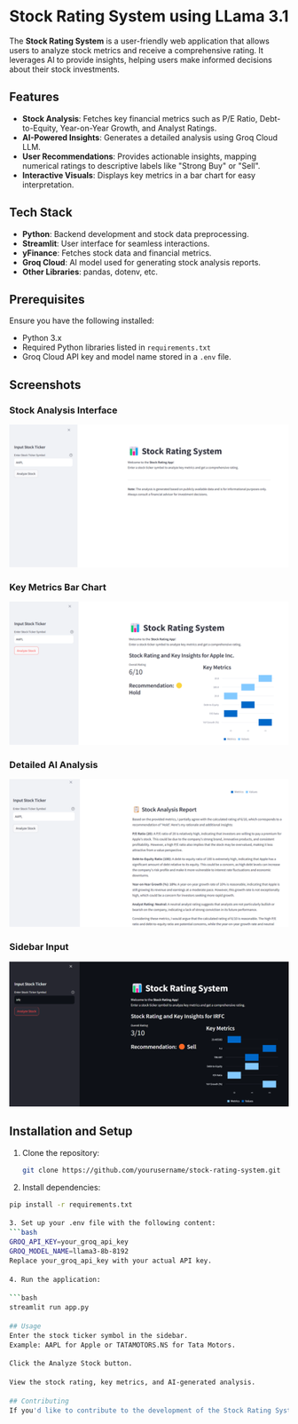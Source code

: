 # Stock Rating System using LLama 3.1

The **Stock Rating System** is a user-friendly web application that allows users to analyze stock metrics and receive a comprehensive rating. It leverages AI to provide insights, helping users make informed decisions about their stock investments.

## Features

- **Stock Analysis**: Fetches key financial metrics such as P/E Ratio, Debt-to-Equity, Year-on-Year Growth, and Analyst Ratings.
- **AI-Powered Insights**: Generates a detailed analysis using Groq Cloud LLM.
- **User Recommendations**: Provides actionable insights, mapping numerical ratings to descriptive labels like "Strong Buy" or "Sell".
- **Interactive Visuals**: Displays key metrics in a bar chart for easy interpretation.

## Tech Stack

- **Python**: Backend development and stock data preprocessing.
- **Streamlit**: User interface for seamless interactions.
- **yFinance**: Fetches stock data and financial metrics.
- **Groq Cloud**: AI model used for generating stock analysis reports.
- **Other Libraries**: pandas, dotenv, etc.

## Prerequisites

Ensure you have the following installed:

- Python 3.x
- Required Python libraries listed in `requirements.txt`
- Groq Cloud API key and model name stored in a `.env` file.

## Screenshots

### Stock Analysis Interface
![Screenshot](images/Screenshot%202024-12-26%20172638.png)

### Key Metrics Bar Chart
![Screenshot](images/Screenshot%202024-12-26%20172732.png)

### Detailed AI Analysis
![Screenshot](images/Screenshot%202024-12-26%20172814.png)

### Sidebar Input
![Screenshot](images/Screenshot%202024-12-26%20173017.png)

## Installation and Setup

1. Clone the repository:

   ```bash
   git clone https://github.com/yourusername/stock-rating-system.git

2. Install dependencies:

```bash
pip install -r requirements.txt

3. Set up your .env file with the following content:
```bash
GROQ_API_KEY=your_groq_api_key
GROQ_MODEL_NAME=llama3-8b-8192
Replace your_groq_api_key with your actual API key.

4. Run the application:

```bash
streamlit run app.py

## Usage
Enter the stock ticker symbol in the sidebar.
Example: AAPL for Apple or TATAMOTORS.NS for Tata Motors.

Click the Analyze Stock button.

View the stock rating, key metrics, and AI-generated analysis.

## Contributing
If you'd like to contribute to the development of the Stock Rating System, feel free to fork the repository, make your changes, and submit a pull request. All contributions are welcome!

